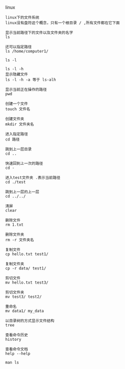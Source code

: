 

linux





```
linux下的文件系统
linux没有盘符这个概念，只有一个根目录 / ,所有文件都在它下面
```



```
显示当前路径下的文件以及文件夹的名字
ls

还可以指定路径
ls /home/computer1/

ls -l

ls -l -h
显示隐藏文件
ls -l -h -a 等于 ls-alh
```



```
显示当前正在操作的路径
pwd
```



```
创建一个文件
touch 文件名
```



```
创建文件夹
mkdir 文件夹名
```



```
进入指定路径
cd 路径

跳到上一层目录
cd ..

快速回到上一次的路径
cd -

进入test文件夹 .表示当前路径
cd ./test

跳到上一层的上一层
cd ../../
```



```
清屏
clear
```



```
删除文件
rm 1.txt 

删除文件夹
rm -r 文件夹名
```



```
复制文件
cp hello.txt test1/

复制文件夹
cp -r data/ test1/
```



```
剪切文件
mv hello.txt test3/

剪切文件夹
mv test3/ test2/

重命名
mv data1/ my_data
```



```
以目录树的方式显示文件结构
tree
```



```
查看命令历史
history
```



```
查看命令文档
help --help

man ls
```

